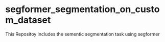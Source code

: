 # segformer_segmentation_on_custom_dataset
This Repositoy includes the sementic segmentation task using segformer
